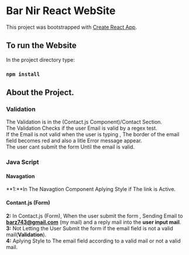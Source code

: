 # Bar Nir React WebSite

This project was bootstrapped with [Create React App](https://github.com/facebook/create-react-app).

## To run the Website

In the project directory type:

### `npm install`

## About the Project.

### Validation

The Validation is in the (Contact.js Component)/Contact Section.  
The Validation Checks if the user Email is valid by a regex test.  
If the Email is not valid when the user is typing , The border of the email field becomes red and also a litle Error message appear.  
The user cant submit the form Until the email is valid.  

### Java Script

#### Navagation

**1:**In The Navagtion Component Aplying Style if The link is Active.  

#### Contant.js (Form)  
**2:** In Contact.js (Form), When the user submit the form , Sending Email to **barz743@gmail.com** (my mail) and a    reply mail into the **user input mail**.  
**3:** Not Letting the User Submit the form if the email field is not a valid mail(**Validation**).  
**4:** Aplying Style to The email field according to a valid mail or not a valid mail.  
